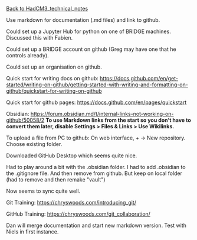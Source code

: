 [Back to HadCM3_technical_notes](HadCM3_technical_notes)

Use markdown for documentation (.md files) and link to github.

Could set up a Jupyter Hub for python on one of BRIDGE machines.  Discussed this with Fabien.

Could set up a BRIDGE account on github (Greg may have one that he controls already).

Could set up an organisation on github.

Quick start for writing docs on github: https://docs.github.com/en/get-started/writing-on-github/getting-started-with-writing-and-formatting-on-github/quickstart-for-writing-on-github 

Quick start for github pages: https://docs.github.com/en/pages/quickstart

Obsidian: 
https://forum.obsidian.md/t/internal-links-not-working-on-github/50058/2
**To use Markdown links from the start so you don’t have to convert them later, disable Settings > Files & Links > Use Wikilinks.**

To upload a file from PC to github:
On web interface, + -> New repository.  Choose existing folder.

Downloaded GitHub Desktop which seems quite nice.

Had to play around a bit with the .obsidian folder.  I had to add .obsidian to the .gitignore file.  And then remove from github.  But keep on local folder (had to remove and then remake "vault")

Now seems to sync quite well.

Git Training:
https://chryswoods.com/introducing_git/

GitHub Training:
https://chryswoods.com/git_collaboration/

Dan will merge documentation and start new markdown version.  Test with Niels in first instance.

